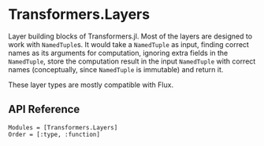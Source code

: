 # Transformers.Layers

Layer building blocks of Transformers.jl. Most of the layers are designed to work with `NamedTuple`s. It would take a
 `NamedTuple` as input, finding correct names as its arguments for computation, ignoring extra fields in the
 `NamedTuple`, store the computation result in the input `NamedTuple` with correct names (conceptually, since
 `NamedTuple` is immutable) and return it.

These layer types are mostly compatible with Flux.

## API Reference

```@autodocs
Modules = [Transformers.Layers]
Order = [:type, :function]
```
